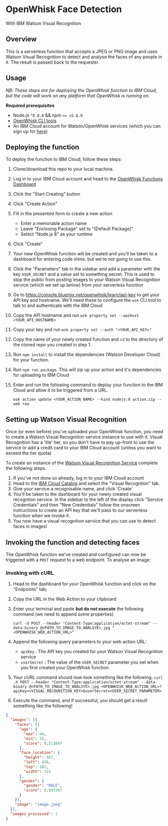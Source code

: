 # OpenWhisk Face Detection
With IBM Watson Visual Recognition

## Overview

This is a serverless function that accepts a JPEG or PNG image and uses Watson Visual Recognition to detect and analyse the faces of any people in it. The result is passed back to the requester.

## Usage
_NB: These steps are for deploying the OpenWhisk function to IBM Cloud, but the code will work on any platform that OpenWhisk is running on._

**Required prerequisites**
    
- Node.js `^8.8.0` && npm `>= v5.6.0`
- [OpenWhisk CLI tools](https://github.com/apache/incubator-openwhisk-cli/releases)
- An IBM Cloud account for Watson/OpenWhisk services (which you can sign up for  [here](https://console.bluemix.net/registration/))

## Deploying the function

To deploy the function to IBM Cloud, follow these steps:

1) Clone/download this repo to your local machine.
2) Log in to your IBM Cloud account and head to the [OpenWhisk Functions Dashboard](https://console.bluemix.net/openwhisk)
3) Click the "Start Creating" button
4) Click "Create Action"
5) Fill in the presented form to create a new action
    - Enter a memorable action name
    - Leave "Enclosing Package" set to "(Default Package)"
    - Select "Node.js 8" as your runtime
6) Click "Create"
7) Your new OpenWhisk function will be created and you'll be taken to a dashboard for entering code inline, but we're not going to use this. 
8) Click the "Parameters" tab in the sidebar and add a parameter with the key `USER_SECRET` and a value set to something secret. This is used to stop the public from posting images to your Watson Visual Recognition service (which we set up below) from your serverless function
9) Go to https://console.bluemix.net/openwhisk/learn/api-key to get your API key and hostname. We'll need these to configure the `wsk` CLI tool to talk to and authenticate with the IBM Cloud
10) Copy the API hostname and run `wsk property set --apihost <YOUR_API_HOSTNAME>`
11) Copy your key and run `wsk property set --auth "<YOUR_API_KEY>"`
12) Copy the name of your newly created function and `cd` to the directory of the cloned repo you created in step 1.
13) Run `npm install` to install the dependencies (Watson Developer Cloud) for your function.
14) Run `npm run package`. This will zip up your action and it's dependencies for uploading to IBM Cloud
15) Enter and run the following command to deploy your function to the IBM Cloud and allow it to be triggered from a URL.

    `wsk action update <YOUR_ACTION_NAME> --kind nodejs:8 action.zip --web raw`

## Setting up Watson Visual Recognition

Once (or even before) you've uploaded your OpenWhisk function, you need to create a Watson Visual Recognition service instance to use with it. Visual Recognition has a 'lite' tier, so you don't have to pay up-front to use the service or add a credit card to your IBM Cloud account (unless you want to exceed the tier quota)

To create an instance of the [Watson Visual Recognition Service](https://www.ibm.com/watson/services/visual-recognition/) complete the following steps.

1) If you've not done so already, log in to your IBM Cloud account
2) Head to the [IBM Cloud Catalog](https://console.bluemix.net/catalog/?search=Watson) and select the "Visual Recogntion" tab.
3) Give your service a recognisable name, and click 'Create'
4) You'll be taken to the dashboard for your newly created visual recogntion service. In the sidebar to the left of the display click "Service Credentials" and then "New Credentials" follow the onscreen instructions to create an API key that we'll pass to our serverless function when we invoke it. 
5) You now have a visual recognition service that you can use to detect faces in images!

## Invoking the function and detecting faces

The OpenWhisk function we've created and configured can now be triggered with a `POST` request to a web endpoint. To analyse an image:

### Invoking with cURL

1) Head to the dashboard for your OpenWhisk function and click on the "Endpoints" tab;
2) Copy the URL in the Web Action to your clipboard
3) Enter your terminal and paste **but do not execute** the following command (we need to append some properties)

    `curl -X POST --header "Content-Type:application/octet-stream" --data-binary @<PATH_TO_IMAGE_TO_ANALSYE>.jpg "<OPENWHISK_WEB_ACTION_URL>"`

4) Append the following query parameters to your web action URL:
    - `apiKey` : The API key you created for your Watson Visual Recognition service
    - `userSecret` : The value of the `USER_SECRET` parameter you set when you first created your OpenWhisk function

5) Your cURL command should now look something like the following:
    `curl -X POST --header "Content-Type:application/octet-stream" --data-binary @<PATH_TO_IMAGE_TO_ANALSYE>.jpg <OPENWHISK_WEB_ACTION_URL>?apiKey=<VISUAL_RECOGNITION_KEY>&userSecret=<USER_SECRET_PARAMETER>`

6) Execute the command, and if successful, you should get a result something like the following!
```JSON
{
  "images": [{
    "faces": [{
      "age": {
        "max": 44,
        "min": 35,
        "score": 0.513807
      },
      "face_location": {
        "height": 407,
        "left": 426,
        "top": 182,
        "width": 315
      },
      "gender": {
        "gender": "MALE",
        "score": 0.993307
      }
    }],
    "image": "image.jpeg"
  }],
  "images_processed": 1
}
```